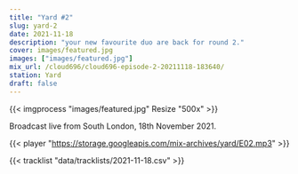 ```yaml
---
title: "Yard #2"
slug: yard-2
date: 2021-11-18
description: "your new favourite duo are back for round 2."
cover: images/featured.jpg
images: ["images/featured.jpg"]
mix_url: /cloud696/cloud696-episode-2-20211118-183640/
station: Yard
draft: false
---
```


{{< imgprocess "images/featured.jpg" Resize "500x" >}}

Broadcast live from South London, 18th November 2021.

{{< player "https://storage.googleapis.com/mix-archives/yard/E02.mp3" >}}

{{< tracklist "data/tracklists/2021-11-18.csv" >}}
